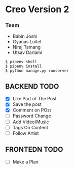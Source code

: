# Creo Version 2

### Team

- Babin Joshi
- Gyanas Luitel 
- Niraj Tamang
- Utsav Darlami
 
```
$ pipenv shell 
$ pipenv install
$ python manage.py runserver 
```

## BACKEND TODO 

- [x] Like Part of The Post 
- [x] Save the post 
- [x] Comment on POst 
- [ ] Password Change 
- [ ] Add Video/Music
- [ ] Tags On Content
- [ ] Follow Artist

## FRONTEDN TODO

- [ ] Make a Plan
